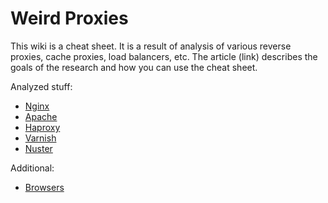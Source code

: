 # Weird Proxies
This wiki is a cheat sheet. It is a result of analysis of various reverse proxies, cache proxies, load balancers, etc.
The article (link) describes the goals of the research and how you can use the cheat sheet.
 
Analyzed stuff:
- [Nginx](nginx)
- [Apache]()
- [Haproxy](haproxy)
- [Varnish](varnish)
- [Nuster](nuster)

Additional:
- [Browsers](browsers)